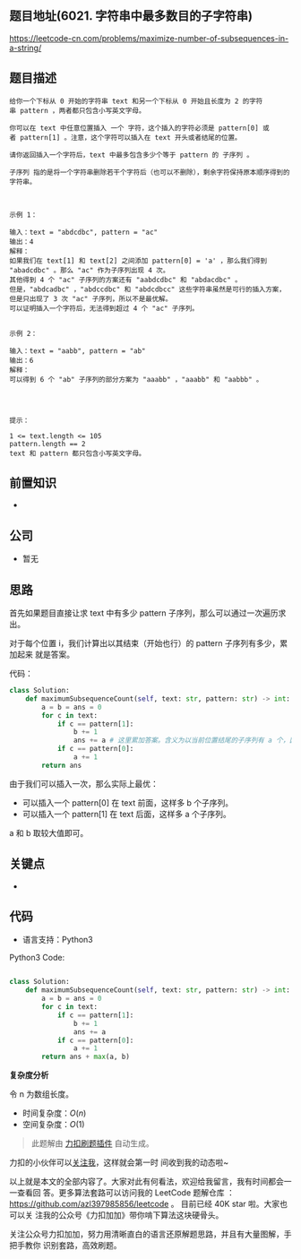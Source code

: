 ## 题目地址(6021. 字符串中最多数目的子字符串)

https://leetcode-cn.com/problems/maximize-number-of-subsequences-in-a-string/

## 题目描述

```
给你一个下标从 0 开始的字符串 text 和另一个下标从 0 开始且长度为 2 的字符串 pattern ，两者都只包含小写英文字母。

你可以在 text 中任意位置插入 一个 字符，这个插入的字符必须是 pattern[0] 或者 pattern[1] 。注意，这个字符可以插入在 text 开头或者结尾的位置。

请你返回插入一个字符后，text 中最多包含多少个等于 pattern 的 子序列 。

子序列 指的是将一个字符串删除若干个字符后（也可以不删除），剩余字符保持原本顺序得到的字符串。

 

示例 1：

输入：text = "abdcdbc", pattern = "ac"
输出：4
解释：
如果我们在 text[1] 和 text[2] 之间添加 pattern[0] = 'a' ，那么我们得到 "abadcdbc" 。那么 "ac" 作为子序列出现 4 次。
其他得到 4 个 "ac" 子序列的方案还有 "aabdcdbc" 和 "abdacdbc" 。
但是，"abdcadbc" ，"abdccdbc" 和 "abdcdbcc" 这些字符串虽然是可行的插入方案，但是只出现了 3 次 "ac" 子序列，所以不是最优解。
可以证明插入一个字符后，无法得到超过 4 个 "ac" 子序列。


示例 2：

输入：text = "aabb", pattern = "ab"
输出：6
解释：
可以得到 6 个 "ab" 子序列的部分方案为 "aaabb" ，"aaabb" 和 "aabbb" 。


 

提示：

1 <= text.length <= 105
pattern.length == 2
text 和 pattern 都只包含小写英文字母。
```

## 前置知识

-

## 公司

- 暂无

## 思路

首先如果题目直接让求 text 中有多少 pattern 子序列，那么可以通过一次遍历求出。

对于每个位置 i，我们计算出以其结束（开始也行）的 pattern 子序列有多少，累加起来
就是答案。

代码：

```py
class Solution:
    def maximumSubsequenceCount(self, text: str, pattern: str) -> int:
        a = b = ans = 0
        for c in text:
            if c == pattern[1]:
                b += 1
                ans += a # 这里累加答案。含义为以当前位置结尾的子序列有 a 个，因此累加上 a
            if c == pattern[0]:
                a += 1
        return ans
```

由于我们可以插入一次，那么实际上最优：

- 可以插入一个 pattern[0] 在 text 前面，这样多 b 个子序列。
- 可以插入一个 pattern[1] 在 text 后面，这样多 a 个子序列。

a 和 b 取较大值即可。

## 关键点

-

## 代码

- 语言支持：Python3

Python3 Code:

```python

class Solution:
    def maximumSubsequenceCount(self, text: str, pattern: str) -> int:
        a = b = ans = 0
        for c in text:
            if c == pattern[1]:
                b += 1
                ans += a
            if c == pattern[0]:
                a += 1
        return ans + max(a, b)

```

**复杂度分析**

令 n 为数组长度。

- 时间复杂度：$O(n)$
- 空间复杂度：$O(1)$

> 此题解由
> [力扣刷题插件](https://leetcode-pp.github.io/leetcode-cheat/?tab=solution-template)
> 自动生成。

力扣的小伙伴可以[关注我](https://leetcode-cn.com/u/fe-lucifer/)，这样就会第一时
间收到我的动态啦~

以上就是本文的全部内容了。大家对此有何看法，欢迎给我留言，我有时间都会一一查看回
答。更多算法套路可以访问我的 LeetCode 题解仓库
：https://github.com/azl397985856/leetcode 。 目前已经 40K star 啦。大家也可以关
注我的公众号《力扣加加》带你啃下算法这块硬骨头。

关注公众号力扣加加，努力用清晰直白的语言还原解题思路，并且有大量图解，手把手教你
识别套路，高效刷题。
